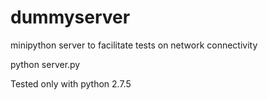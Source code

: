 # dummyserver
minipython server to facilitate tests on network connectivity

python server.py  <port>

Tested only with python 2.7.5
